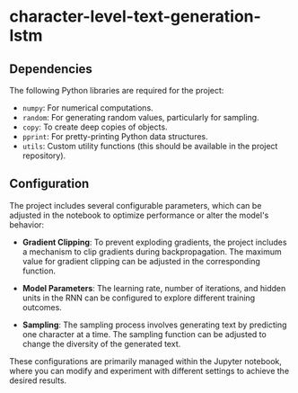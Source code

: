 # character-level-text-generation-lstm

 ## Dependencies

The following Python libraries are required for the project:

- `numpy`: For numerical computations.
- `random`: For generating random values, particularly for sampling.
- `copy`: To create deep copies of objects.
- `pprint`: For pretty-printing Python data structures.
- `utils`: Custom utility functions (this should be available in the project repository).

## Configuration

The project includes several configurable parameters, which can be adjusted in the notebook to optimize performance or alter the model's behavior:

- **Gradient Clipping**: To prevent exploding gradients, the project includes a mechanism to clip gradients during backpropagation. The maximum value for gradient clipping can be adjusted in the corresponding function.
  
- **Model Parameters**: The learning rate, number of iterations, and hidden units in the RNN can be configured to explore different training outcomes.

- **Sampling**: The sampling process involves generating text by predicting one character at a time. The sampling function can be adjusted to change the diversity of the generated text.

These configurations are primarily managed within the Jupyter notebook, where you can modify and experiment with different settings to achieve the desired results.
